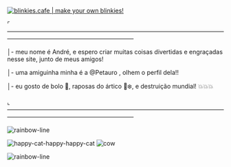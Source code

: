 <a href='https://blinkies.cafe' target='_blank'><img src='https://blinkies.cafe/b/display/blinkiesCafe-badge.gif' alt='blinkies.cafe | make your own blinkies!'></a>

 ⌜—————————————————————————————————————————————————————————

│- meu nome é André, e espero criar muitas coisas divertidas e engraçadas nesse site, junto de meus amigos!

│- uma amiguinha minha é a @Petauro , olhem o perfil dela!!

│- eu gosto de bolo 🎂, raposas do ártico 🦊❄️, e destruição mundial! 💥💥💥

 ⌞—————————————————————————————————————————————————————————
<!---
AndreVictor31/AndreVictor31 is a ✨ special ✨ repository because its `README.md` (this file) appears on your GitHub profile.
You can click the Preview link to take a look at your changes.
--->
![rainbow-line](https://github.com/AndreVictor31/AndreVictor31/assets/169856691/16e0206d-aa8d-4e63-bd29-59d692e9d7f4)

![happy-cat-happy-happy-cat](https://github.com/AndreVictor31/AndreVictor31/assets/169856691/4b04182f-5e7b-4f51-bd8e-5e85096f2c12)
![cow](https://github.com/AndreVictor31/AndreVictor31/assets/169856691/a932b922-eb0e-40e2-ac2d-4c1a8a65987a)

![rainbow-line](https://github.com/AndreVictor31/AndreVictor31/assets/169856691/2a228a62-a103-4bda-a55c-11b3acbb3edf)
